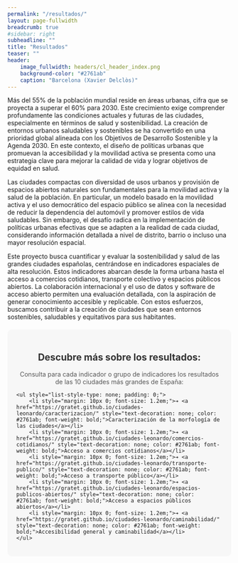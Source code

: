```yaml
---
permalink: "/resultados/"
layout: page-fullwidth
breadcrumb: true
#sidebar: right
subheadline: ""
title: "Resultados"
teaser: ""
header:
    image_fullwidth: headers/cl_header_index.png
    background-color: "#2761ab"
    caption: "Barcelona (Xavier Delclòs)"
---
```


Más del 55% de la población mundial reside en áreas urbanas, cifra que se proyecta a superar el 60% para 2030. Este crecimiento exige comprender profundamente las condiciones actuales y futuras de las 
ciudades, especialmente en términos de salud y sostenibilidad. La creación de entornos urbanos saludables y sostenibles se ha convertido en una prioridad global alineada con los Objetivos de Desarrollo 
Sostenible y la Agenda 2030. En este contexto, el diseño de políticas urbanas que promuevan la accesibilidad y la movilidad activa se presenta como una estrategia clave para mejorar la calidad de vida y 
lograr objetivos de equidad en salud.

Las ciudades compactas con diversidad de usos urbanos y provisión de espacios abiertos naturales son fundamentales para la movilidad activa y la salud de la población. En particular, un modelo basado en la
movilidad activa y el uso democrático del espacio público se alinea con la necesidad de reducir la dependencia del automóvil y promover estilos de vida saludables. Sin embargo, el desafío radica en la 
implementación de políticas urbanas efectivas que se adapten a la realidad de cada ciudad, considerando información detallada a nivel de distrito, barrio o incluso una mayor resolución espacial.

Este proyecto busca cuantificar y evaluar la sostenibilidad y salud de las grandes ciudades españolas, centrándose en indicadores espaciales de alta resolución. Estos indicadores abarcan desde la forma
urbana hasta el acceso a comercios cotidianos, transporte colectivo y espacios públicos abiertos. La colaboración internacional y el uso de datos y software de acceso abierto permiten una evaluación 
detallada, con la aspiración de generar conocimiento accesible y replicable. Con estos esfuerzos, buscamos contribuir a la creación de ciudades que sean entornos sostenibles, saludables y equitativos 
para sus habitantes.

<section style="background-color: #f7f7f7; padding: 20px; border-radius: 10px; margin: 20px 0;">
    <h2 style="color: #333; text-align: center; font-size: 1.5em;">Descubre más sobre los resultados:</h2>
    <p style="color: #555; text-align: center;">Consulta para cada indicador o grupo de indicadores los resultados de las 10 ciudades más grandes de España:</p>

    <ul style="list-style-type: none; padding: 0;">
        <li style="margin: 10px 0; font-size: 1.2em;">➔ <a href="https://gratet.github.io/ciudades-leonardo/caracterizacion/" style="text-decoration: none; color: #2761ab; font-weight: bold;">Caracterización de la morfología de las ciudades</a></li>
        <li style="margin: 10px 0; font-size: 1.2em;">➔ <a href="https://gratet.github.io/ciudades-leonardo/comercios-cotidianos/" style="text-decoration: none; color: #2761ab; font-weight: bold;">Acceso a comercios cotidianos</a></li>
        <li style="margin: 10px 0; font-size: 1.2em;">➔ <a href="https://gratet.github.io/ciudades-leonardo/transporte-publico/" style="text-decoration: none; color: #2761ab; font-weight: bold;">Acceso a transporte público</a></li>
        <li style="margin: 10px 0; font-size: 1.2em;">➔ <a href="https://gratet.github.io/ciudades-leonardo/espacios-publicos-abiertos/" style="text-decoration: none; color: #2761ab; font-weight: bold;">Acceso a espacios públicos abiertos</a></li>
        <li style="margin: 10px 0; font-size: 1.2em;">➔ <a href="https://gratet.github.io/ciudades-leonardo/caminabilidad/" style="text-decoration: none; color: #2761ab; font-weight: bold;">Accesibilidad general y caminabilidad</a></li>
    </ul>
</section>


